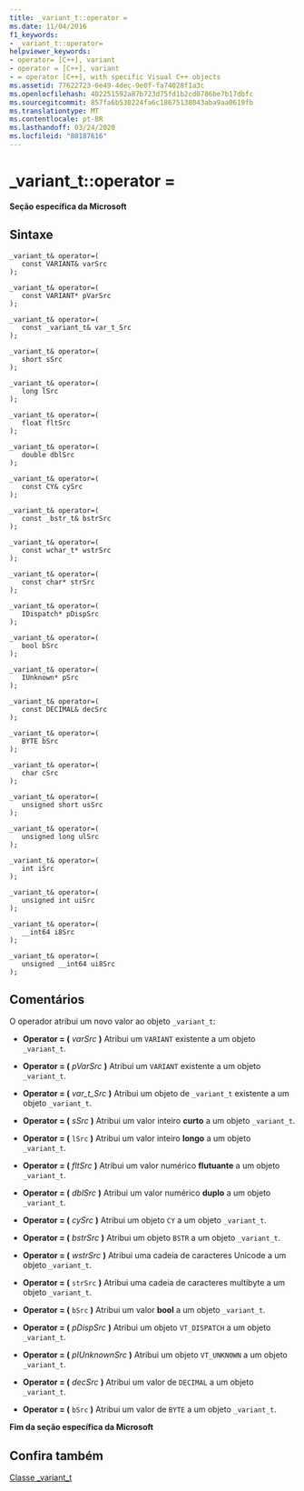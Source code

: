 ```yaml
---
title: _variant_t::operator =
ms.date: 11/04/2016
f1_keywords:
- _variant_t::operator=
helpviewer_keywords:
- operator= [C++], variant
- operator = [C++], variant
- = operator [C++], with specific Visual C++ objects
ms.assetid: 77622723-6e49-4dec-9e0f-fa74028f1a3c
ms.openlocfilehash: 402251592a87b723d75fd1b2cd0786be7b17dbfc
ms.sourcegitcommit: 857fa6b530224fa6c18675138043aba9aa0619fb
ms.translationtype: MT
ms.contentlocale: pt-BR
ms.lasthandoff: 03/24/2020
ms.locfileid: "80187616"
---
```

# <a name="_variant_toperator-"></a>_variant_t::operator =

**Seção específica da Microsoft**

## <a name="syntax"></a>Sintaxe

```
_variant_t& operator=(
   const VARIANT& varSrc
);

_variant_t& operator=(
   const VARIANT* pVarSrc
);

_variant_t& operator=(
   const _variant_t& var_t_Src
);

_variant_t& operator=(
   short sSrc
);

_variant_t& operator=(
   long lSrc
);

_variant_t& operator=(
   float fltSrc
);

_variant_t& operator=(
   double dblSrc
);

_variant_t& operator=(
   const CY& cySrc
);

_variant_t& operator=(
   const _bstr_t& bstrSrc
);

_variant_t& operator=(
   const wchar_t* wstrSrc
);

_variant_t& operator=(
   const char* strSrc
);

_variant_t& operator=(
   IDispatch* pDispSrc
);

_variant_t& operator=(
   bool bSrc
);

_variant_t& operator=(
   IUnknown* pSrc
);

_variant_t& operator=(
   const DECIMAL& decSrc
);

_variant_t& operator=(
   BYTE bSrc
);

_variant_t& operator=(
   char cSrc
);

_variant_t& operator=(
   unsigned short usSrc
);

_variant_t& operator=(
   unsigned long ulSrc
);

_variant_t& operator=(
   int iSrc
);

_variant_t& operator=(
   unsigned int uiSrc
);

_variant_t& operator=(
   __int64 i8Src
);

_variant_t& operator=(
   unsigned __int64 ui8Src
);
```

## <a name="remarks"></a>Comentários

O operador atribui um novo valor ao objeto `_variant_t`:

- **Operator = (**  *varSrc*  **)** Atribui um `VARIANT` existente a um objeto `_variant_t`.

- **Operator = (**  *pVarSrc*  **)** Atribui um `VARIANT` existente a um objeto `_variant_t`.

- **Operator = (**  *var_t_Src*  **)** Atribui um objeto de `_variant_t` existente a um objeto `_variant_t`.

- **Operator = (**  *sSrc*  **)** Atribui um valor inteiro **curto** a um objeto `_variant_t`.

- **Operator = (** `lSrc` **)** Atribui um valor inteiro **longo** a um objeto `_variant_t`.

- **Operator = (**  *fltSrc*  **)** Atribui um valor numérico **flutuante** a um objeto `_variant_t`.

- **Operator = (**  *dblSrc*  **)** Atribui um valor numérico **duplo** a um objeto `_variant_t`.

- **Operator = (**  *cySrc*  **)** Atribui um objeto `CY` a um objeto `_variant_t`.

- **Operator = (**  *bstrSrc*  **)** Atribui um objeto `BSTR` a um objeto `_variant_t`.

- **Operator = (**  *wstrSrc*  **)** Atribui uma cadeia de caracteres Unicode a um objeto `_variant_t`.

- **Operator = (** `strSrc` **)** Atribui uma cadeia de caracteres multibyte a um objeto `_variant_t`.

- **Operator = (** `bSrc` **)** Atribui um valor **bool** a um objeto `_variant_t`.

- **Operator = (**  *pDispSrc*  **)** Atribui um objeto `VT_DISPATCH` a um objeto `_variant_t`.

- **Operator = (**  *pIUnknownSrc*  **)** Atribui um objeto `VT_UNKNOWN` a um objeto `_variant_t`.

- **Operator = (**  *decSrc*  **)** Atribui um valor de `DECIMAL` a um objeto `_variant_t`.

- **Operator = (** `bSrc` **)** Atribui um valor de `BYTE` a um objeto `_variant_t`.

**Fim da seção específica da Microsoft**

## <a name="see-also"></a>Confira também

[Classe _variant_t](../cpp/variant-t-class.md)
